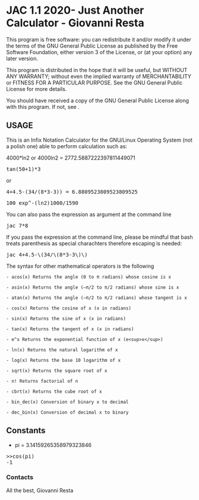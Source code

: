 <h1>JAC 1.1 2020- Just Another Calculator - Giovanni Resta</h1>

<p>This program is free software: you can redistribute it and/or modify
it under the terms of the GNU General Public License as published by
the Free Software Foundation, either version 3 of the License, or
(at your option) any later version.</p>

<p>This program is distributed in the hope that it will be useful,
but WITHOUT ANY WARRANTY; without even the implied warranty of
MERCHANTABILITY or FITNESS FOR A PARTICULAR PURPOSE. See the
GNU General Public License for more details.</p>

<p>You should have received a copy of the GNU General Public License
along with this program. If not, see <https://www.gnu.org/licenses/>.</p>

<h2>USAGE</h2>

<p>This is an Infix Notation Calculator for the GNU/Linux Operating System (not a polish one) able to perform calculation such as:</p>

<p>4000*ln2 or 4000ln2 = 2772.5887222397811449071</pre>

<pre>tan(50+1)*3</pre>

<p>or</p>

<pre>4+4.5-(34/(8*3-3)) = 6.8809523809523809525</pre>
<pre>100 exp^-(ln2)1000/1590</pre>

<p>You can also pass the expression as argument at the command line</p>

<pre>jac 7*8</pre>

<p>If you pass the expression at the command line, please be mindful that bash treats parenthesis as special charachters therefore escaping is needed:</p>

<pre>jac 4+4.5-\(34/\(8*3-3\)\)</pre>

<p>The syntax for other mathematical operators is the following</p>

	- acos(x) Returns the angle (0 to π radians) whose cosine is x

	- asin(x) Returns the angle (—π/2 to π/2 radians) whose sine is x

	- atan(x) Returns the angle (−π/2 to π/2 radians) whose tangent is x

	- cos(x) Returns the cosine of x (x in radians)

	- sin(x) Returns the sine of x (x in radians)

	- tan(x) Returns the tangent of x (x in radians)

	- e^x Returns the exponential function of x (e<sup>x</sup>)

	- ln(x) Returns the natural logarithm of x

	- log(x) Returns the base 10 logarithm of x

	- sqrt(x) Returns the square root of x
	
	- n! Returns factorial of n
	
	- cbrt(x) Returns the cube root of x
	
	- bin_dec(x) Conversion of binary x to decimal
	
	- dec_bin(x) Conversion of decimal x to binary
	
<h2>Constants</h2>

- pi = 3.14159265358979323846

<pre>>>cos(pi)
-1
</pre>

<h3>Contacts</h3>

<p>All the best,
Giovanni Resta <giovannirestadev@gmail.com></p>
